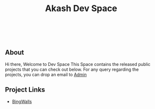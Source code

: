 <p>
    <h1 align="center">
        Akash Dev Space
    </h1>
</p>

<br><br><br><br>

## About
Hi there, Welcome to Dev Space
This Space contains the released public projects that you can check out below.
For any query regarding the projects, you can drop an email to [Admin](mailto:akash@oyeakash.tech)


## Project Links

* <a href="/docs/bingwalls/home"><u>BingWalls</u></a>
